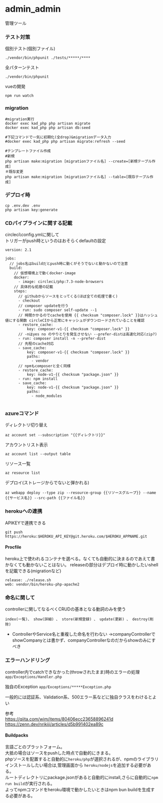 # admin_admin
管理ツール

### テスト対策

個別テスト(個別ファイル)
```
./vendor/bin/phpunit ./tests/*****/**** 
```

全パターンテスト
```
./vendor/bin/phpunit
```

vueの開発
```
npm run watch
```

### migration
```
#migration実行
docker exec kad_php php artisan migrate 
docker exec kad_php php artisan db:seed

#下記コマンドで一気に初期化(全drop)&migrationデータ入力
#docker exec kad_php php artisan migrate:refresh --seed

#テンプレートファイル作成
#新規
php artisan make:migration [migrationファイル名] --create=[新規テーブル作成]
＃既存変更
php artisan make:migration [migrationファイル名] --table=[既存テーブル作成]
```

### デプロイ時
```
cp .env.dev .env
php artisan key:generate
```


### CDパイプラインに関する記載

circleci\config.ymlに関して<br>
トリガーがpush時というのはおそらくdefaultの設定
```
version: 2.1

jobs:
  // jobs名はbuildだとpush時に動くがそうでないと動かないので注意
  build:
    // 仮想環境上で動くdocker-image
    docker:
      - image: circleci/php:7.3-node-browsers
    // 具体的な処理の記載  
    steps:
      // githubからソースをとってくる(ほぼ全ての処理で書く)
      - checkout
      // composer updateを行う
      - run: sudo composer self-update --1
      // 時間かかるのでcacheを使用 {{ checksum "composer.lock" }}はハッシュ値にする関数 circleCIから正常にキャッシュがダウンロードされていることを確認
      - restore_cache:
          key: composer-v1-{{ checksum "composer.lock" }}
      // -nはyes no のやりとりを発生させない --prefer-distは高速化対応(zip?)
      - run: composer install -n --prefer-dist 
      // 先程のcache対応
      - save_cache:
          key: composer-v1-{{ checksum "composer.lock" }}
          paths: 
            - vendor
      // npmもcomposerと全く同様      
      - restore_cache:
          key: node-v1-{{ checksum "package.json" }}
      - run: npm install
      - save_cache:
          key: node-v1-{{ checksum "package.json" }}
          paths: 
            - node_modules


```

### azureコマンド




ディレクトリ切り替え
```
az account set --subscription "{{ディレクトリ}}"
```

アカウントリスト表示
```
az account list --output table
```

リソース一覧
```
az resource list
```

デプロイ(ストレージからでないと弾かれる)
```
az webapp deploy --type zip --resource-group {{リソースグループ}} --name {{サービス名}} --src-path {{ファイル名}}
```

### herokuへの連携

APIKEYで連携できる
```
git push https://heroku:$HEROKU_API_KEY@git.heroku.com/$HEROKU_APPNAME.git
```
#### Procfile
heroku上で使われるコンテナを選べる。なくても自動的に決まるのであえて書かなくても動かないことはない。
releaseの部分はデプロイ時に動かしたいshellを記載できる(migrationなど)
```
release: ./release.sh
web: vendor/bin/heroku-php-apache2

```

### 命名に関して

controllerに関してなるべくCRUDの基本となる動詞のみを使う
```
index(一覧)、 show(詳細) 、 store(新規登録) 、 update(更新) 、 destroy(削除)
```
* ControllerやService名と重複した命名を行わない
→companyControllerでshowCompanyとは書かず、companyControllerなのだからshowのみにすべき

### エラーハンドリング

controller内でcatchできなかった(throwされたまま)時のエラーの処理
`app/Exceptions/Handler.php`

独自のException
`app/Exceptions/*****Exception.php`

一般的には認証系、Validation系、500エラー系などに独自クラスをわけるとよい


参考<br>
https://qiita.com/wim/items/80406ecc23658896241d<br>
https://zenn.dev/nrikiji/articles/d5b991402ea89c

#### Buildpacks

言語ごとのプラットフォーム。<br>
大抵の場合はソースをpushした時点で自動的にきまる。<br>
phpソースを配置すると自動的に`heroku/php`が選択されるが、npmのライブラリインストールしたい場合は,管理画面から
`heroku/nodejs`を追加する必要がある。<br>
ルートディレクトリにpackage.jsonがあると自動的にinstall,さらに自動的に`npm run build`が実行される。<br>
よってnpmコマンドをheroku環境で動かしたいときはnpm bun buildを生成する必要がある。